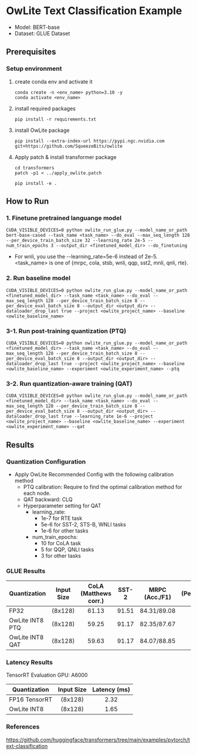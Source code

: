 # OwLite Text Classification Example
- Model: BERT-base
- Dataset: GLUE Dataset
## Prerequisites

### Setup environment    
1. create conda env and activate it
    ```
    conda create -n <env_name> python=3.10 -y
    conda activate <env_name>
    ```
2. install required packages
    ```
    pip install -r requirements.txt
    ```
3. install OwLite package
    ```
    pip install --extra-index-url https://pypi.ngc.nvidia.com git+https://github.com/SqueezeBits/owlite
    ```
4. Apply patch & install transformer package
    ```
    cd transformers
    patch -p1 < ../apply_owlite.patch

    pip install -e .
    ```
## How to Run

### 1. Finetune pretrained languange model 

    CUDA_VISIBLE_DEVICES=0 python owlite_run_glue.py --model_name_or_path bert-base-cased --task_name <task_name> --do_eval --max_seq_length 128 --per_device_train_batch_size 32 --learning_rate 2e-5 --num_train_epochs 3 --output_dir <finetuned_model_dir> --do_finetuning

- For wnli, you use the --learning_rate=5e-6 instead of 2e-5.
    <task_name> is one of {mrpc, cola, stsb, wnli, qqp, sst2, mnli, qnli, rte}.

### 2. Run baseline model
    CUDA_VISIBLE_DEVICES=0 python owlite_run_glue.py --model_name_or_path <finetuned_model_dir> --task_name <task_name> --do_eval --max_seq_length 128 --per_device_train_batch_size 8 --per_device_eval_batch_size 8 --output_dir <output_dir> --dataloader_drop_last true --project <owlite_project_name> --baseline <owlite_baseline_name>

### 3-1. Run post-training quantization (PTQ)
    
    CUDA_VISIBLE_DEVICES=0 python owlite_run_glue.py --model_name_or_path <finetuned_model_dir> --task_name <task_name> --do_eval --max_seq_length 128 --per_device_train_batch_size 8 --per_device_eval_batch_size 8 --output_dir <output_dir> --dataloader_drop_last true --project <owlite_project_name> --baseline <owlite_baseline_name> --experiment <owlite_experiment_name> --ptq
    
### 3-2. Run quantization-aware training (QAT)
    
    CUDA_VISIBLE_DEVICES=0 python owlite_run_glue.py --model_name_or_path <finetuned_model_dir> --task_name <task_name> --do_eval --max_seq_length 128 --per_device_train_batch_size 8 --per_device_eval_batch_size 8 --output_dir <output_dir> --dataloader_drop_last true --learning_rate 1e-6 --project <owlite_project_name> --baseline <owlite_baseline_name> --experiment <owlite_experiment_name> --qat
    
## Results

### Quantization Configuration

- Apply OwLite Recommended Config with the following calibration method
    - PTQ calibration: Require to find the optimal calibration method for each node.
    - QAT backward: CLQ
    - Hyperparameter setting for QAT
        - learning_rate:
            - 1e-7 for RTE task
            - 5e-6 for SST-2, STS-B, WNLI tasks
            - 1e-6 for other tasks
        - num_train_epochs:
            - 10 for CoLA task
            - 5 for QQP, QNLI tasks
            - 3 for other tasks
    
### GLUE Results

| Quantization    | Input Size | CoLA (Matthews corr.) | SST-2 | MRPC (Acc./F1) | STS-B (Pearson/Spearman corr.)| QQP (Acc./F1)| MNLI (Matched/Mismatched Acc.) | QNLI  | RTE   | WNLI  |  
| --------------- |:----------:|:---------------------:|:-----:|:--------------:|:-----------------------------:|:------------:|:------------------------------:|:-----:|:-----:|:-----:|
| FP32            | (8x128)    | 61.13                 | 91.51 | 84.31/89.08    | 87.85/87.60                   | 90.59/87.29  | 83.97/84.45                    | 90.72 | 65.43 | 57.14 | 
| OwLite INT8 PTQ | (8x128)    | 59.25                 | 91.17 | 82.35/87.67    | 86.54/86.56                   | 89.06/85.72  | 83.00/82.57                    | 89.50 | 65.06 | 57.14 | 
| OwLite INT8 QAT | (8x128)    | 59.63                 | 91.17 | 84.07/88.85    | 86.95/87.05                   | 88.90/85.86  | 82.95/83.12                    | 89.59 | 65.06 | 57.14 | 


### Latency Results
TensorRT Evaluation GPU: A6000

| Quantization    | Input Size | Latency (ms) |  
| --------------- |:----------:|:------------:|
| FP16 TensorRT   | (8x128)    | 2.32         |
| OwLite INT8     | (8x128)    | 1.65         |

### References
https://github.com/huggingface/transformers/tree/main/examples/pytorch/text-classification